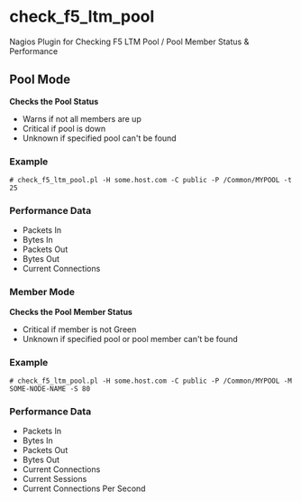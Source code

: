 check_f5_ltm_pool
=================

Nagios Plugin for Checking F5 LTM Pool / Pool Member Status &amp; Performance


## Pool Mode
**Checks the Pool Status**
- Warns if not all members are up
- Critical if pool is down
- Unknown if specified pool can't be found
### Example
```
# check_f5_ltm_pool.pl -H some.host.com -C public -P /Common/MYPOOL -t 25
```
### Performance Data
- Packets In
- Bytes In
- Packets Out
- Bytes Out
- Current Connections

### Member Mode
**Checks the Pool Member Status**
- Critical if member is not Green
- Unknown if specified pool or pool member can't be found
### Example
```
# check_f5_ltm_pool.pl -H some.host.com -C public -P /Common/MYPOOL -M SOME-NODE-NAME -S 80
```
### Performance Data
- Packets In
- Bytes In
- Packets Out
- Bytes Out
- Current Connections
- Current Sessions
- Current Connections Per Second
